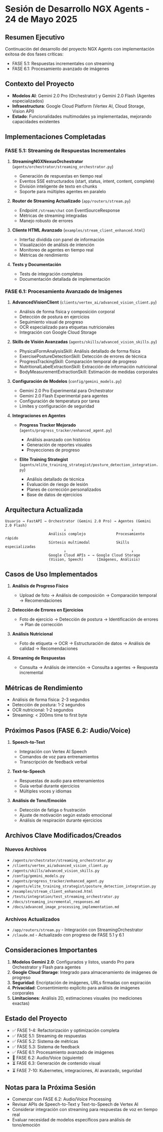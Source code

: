 # Sesión de Desarrollo NGX Agents - 24 de Mayo 2025

## Resumen Ejecutivo
Continuación del desarrollo del proyecto NGX Agents con implementación exitosa de dos fases críticas:
- FASE 5.1: Respuestas incrementales con streaming
- FASE 6.1: Procesamiento avanzado de imágenes

## Contexto del Proyecto
- **Modelos AI**: Gemini 2.0 Pro (Orchestrator) y Gemini 2.0 Flash (Agentes especializados)
- **Infraestructura**: Google Cloud Platform (Vertex AI, Cloud Storage, Vision API)
- **Estado**: Funcionalidades multimodales ya implementadas, mejorando capacidades existentes

## Implementaciones Completadas

### FASE 5.1: Streaming de Respuestas Incrementales

1. **StreamingNGXNexusOrchestrator** (`agents/orchestrator/streaming_orchestrator.py`)
   - Generación de respuestas en tiempo real
   - Eventos SSE estructurados (start, status, intent, content, complete)
   - División inteligente de texto en chunks
   - Soporte para múltiples agentes en paralelo

2. **Router de Streaming Actualizado** (`app/routers/stream.py`)
   - Endpoint `/stream/chat` con EventSourceResponse
   - Métricas de streaming integradas
   - Manejo robusto de errores

3. **Cliente HTML Avanzado** (`examples/stream_client_enhanced.html`)
   - Interfaz dividida con panel de información
   - Visualización de análisis de intención
   - Monitoreo de agentes en tiempo real
   - Métricas de rendimiento

4. **Tests y Documentación**
   - Tests de integración completos
   - Documentación detallada de implementación

### FASE 6.1: Procesamiento Avanzado de Imágenes

1. **AdvancedVisionClient** (`clients/vertex_ai/advanced_vision_client.py`)
   - Análisis de forma física y composición corporal
   - Detección de postura en ejercicios
   - Seguimiento visual de progreso
   - OCR especializado para etiquetas nutricionales
   - Integración con Google Cloud Storage

2. **Skills de Visión Avanzadas** (`agents/skills/advanced_vision_skills.py`)
   - PhysicalFormAnalysisSkill: Análisis detallado de forma física
   - ExercisePostureDetectionSkill: Detección de errores de técnica
   - ProgressTrackingSkill: Comparación temporal de progreso
   - NutritionalLabelExtractionSkill: Extracción de información nutricional
   - BodyMeasurementExtractionSkill: Estimación de medidas corporales

3. **Configuración de Modelos** (`config/gemini_models.py`)
   - Gemini 2.0 Pro Experimental para Orchestrator
   - Gemini 2.0 Flash Experimental para agentes
   - Configuración de temperatura por tarea
   - Límites y configuración de seguridad

4. **Integraciones en Agentes**
   - **Progress Tracker Mejorado** (`agents/progress_tracker/enhanced_agent.py`)
     - Análisis avanzado con histórico
     - Generación de reportes visuales
     - Proyecciones de progreso
   
   - **Elite Training Strategist** (`agents/elite_training_strategist/posture_detection_integration.py`)
     - Análisis detallado de técnica
     - Evaluación de riesgo de lesión
     - Planes de corrección personalizados
     - Base de datos de ejercicios

## Arquitectura Actualizada

```
Usuario → FastAPI → Orchestrator (Gemini 2.0 Pro) → Agentes (Gemini 2.0 Flash)
                           ↓                              ↓
                    Análisis complejo              Procesamiento rápido
                    Síntesis multimodal            Skills especializadas
                           ↓                              ↓
                    Google Cloud APIs ← → Google Cloud Storage
                    (Vision, Speech)      (Imágenes, Análisis)
```

## Casos de Uso Implementados

1. **Análisis de Progreso Físico**
   - Upload de foto → Análisis de composición → Comparación temporal → Recomendaciones

2. **Detección de Errores en Ejercicios**
   - Foto de ejercicio → Detección de postura → Identificación de errores → Plan de corrección

3. **Análisis Nutricional**
   - Foto de etiqueta → OCR → Estructuración de datos → Análisis de calidad → Recomendaciones

4. **Streaming de Respuestas**
   - Consulta → Análisis de intención → Consulta a agentes → Respuesta incremental

## Métricas de Rendimiento

- Análisis de forma física: 2-3 segundos
- Detección de postura: 1-2 segundos  
- OCR nutricional: 1-2 segundos
- Streaming: < 200ms time to first byte

## Próximos Pasos (FASE 6.2: Audio/Voice)

1. **Speech-to-Text**
   - Integración con Vertex AI Speech
   - Comandos de voz para entrenamientos
   - Transcripción de feedback verbal

2. **Text-to-Speech**
   - Respuestas de audio para entrenamientos
   - Guía verbal durante ejercicios
   - Múltiples voces y idiomas

3. **Análisis de Tono/Emoción**
   - Detección de fatiga o frustración
   - Ajuste de motivación según estado emocional
   - Análisis de respiración durante ejercicios

## Archivos Clave Modificados/Creados

### Nuevos Archivos
- `/agents/orchestrator/streaming_orchestrator.py`
- `/clients/vertex_ai/advanced_vision_client.py`
- `/agents/skills/advanced_vision_skills.py`
- `/config/gemini_models.py`
- `/agents/progress_tracker/enhanced_agent.py`
- `/agents/elite_training_strategist/posture_detection_integration.py`
- `/examples/stream_client_enhanced.html`
- `/tests/integration/test_streaming_orchestrator.py`
- `/docs/streaming_incremental_responses.md`
- `/docs/advanced_image_processing_implementation.md`

### Archivos Actualizados
- `/app/routers/stream.py` - Integración con StreamingOrchestrator
- `/claude.md` - Actualizado con progreso de FASE 5.1 y 6.1

## Consideraciones Importantes

1. **Modelos Gemini 2.0**: Configurados y listos, usando Pro para Orchestrator y Flash para agentes
2. **Google Cloud Storage**: Integrado para almacenamiento de imágenes de progreso
3. **Seguridad**: Encriptación de imágenes, URLs firmadas con expiración
4. **Privacidad**: Consentimiento explícito para análisis de imágenes corporales
5. **Limitaciones**: Análisis 2D, estimaciones visuales (no mediciones exactas)

## Estado del Proyecto
- ✅ FASE 1-4: Refactorización y optimización completa
- ✅ FASE 5.1: Streaming de respuestas
- ✅ FASE 5.2: Sistema de métricas
- ✅ FASE 5.3: Sistema de feedback
- ✅ FASE 6.1: Procesamiento avanzado de imágenes
- 🚧 FASE 6.2: Audio/Voice (siguiente)
- ⏳ FASE 6.3: Generación de contenido visual
- ⏳ FASE 7-10: Kubernetes, integraciones, AI avanzado, seguridad

## Notas para la Próxima Sesión
- Comenzar con FASE 6.2: Audio/Voice Processing
- Revisar APIs de Speech-to-Text y Text-to-Speech de Vertex AI
- Considerar integración con streaming para respuestas de voz en tiempo real
- Evaluar necesidad de modelos específicos para análisis de tono/emoción
